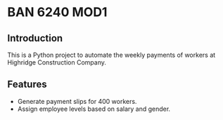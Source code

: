 # BAN 6240 MOD1

## Introduction
This is a Python project to automate the weekly payments of workers at Highridge Construction Company.

## Features
- Generate payment slips for 400 workers.
- Assign employee levels based on salary and gender.
